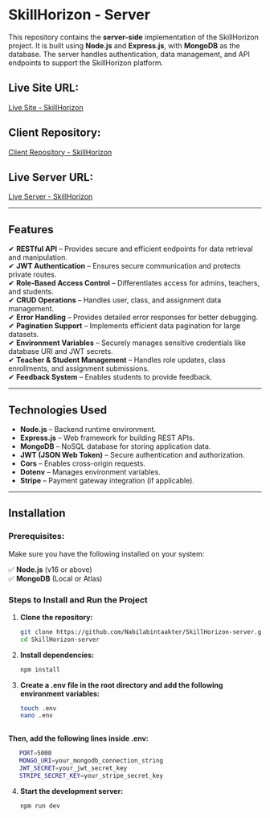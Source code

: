 # **SkillHorizon - Server**

This repository contains the **server-side** implementation of the SkillHorizon project. It is built using **Node.js** and **Express.js**, with **MongoDB** as the database. The server handles authentication, data management, and API endpoints to support the SkillHorizon platform.

## **Live Site URL:**  
[Live Site - SkillHorizon](https://skillhorizon-11d1f.web.app/)

## **Client Repository:**  
[Client Repository - SkillHorizon](https://github.com/Nabilabintaakter/SkillHorizon-client)

## **Live Server URL:**  
[Live Server - SkillHorizon](https://b10-a12-skill-horizon-server.vercel.app/)

---

## **Features**
✔ **RESTful API** – Provides secure and efficient endpoints for data retrieval and manipulation.  
✔ **JWT Authentication** – Ensures secure communication and protects private routes.  
✔ **Role-Based Access Control** – Differentiates access for admins, teachers, and students.  
✔ **CRUD Operations** – Handles user, class, and assignment data management.  
✔ **Error Handling** – Provides detailed error responses for better debugging.  
✔ **Pagination Support** – Implements efficient data pagination for large datasets.  
✔ **Environment Variables** – Securely manages sensitive credentials like database URI and JWT secrets.  
✔ **Teacher & Student Management** – Handles role updates, class enrollments, and assignment submissions.  
✔ **Feedback System** – Enables students to provide feedback.  

---

## **Technologies Used**
- **Node.js** – Backend runtime environment.
- **Express.js** – Web framework for building REST APIs.
- **MongoDB** – NoSQL database for storing application data.
- **JWT (JSON Web Token)** – Secure authentication and authorization.
- **Cors** – Enables cross-origin requests.
- **Dotenv** – Manages environment variables.
- **Stripe** – Payment gateway integration (if applicable).

---

## **Installation**

### **Prerequisites:**
Make sure you have the following installed on your system:

✅ **Node.js** (v16 or above)  
✅ **MongoDB** (Local or Atlas)  

### **Steps to Install and Run the Project**

1. **Clone the repository:**
    ```sh
   git clone https://github.com/Nabilabintaakter/SkillHorizon-server.git
   cd SkillHorizon-server
2. **Install dependencies:**
    ```sh
   npm install
3. **Create a .env file in the root directory and add the following environment variables:**
    ```sh
   touch .env
   nano .env 
  
**Then, add the following lines inside .env:**
```sh
   PORT=5000
   MONGO_URI=your_mongodb_connection_string
   JWT_SECRET=your_jwt_secret_key
   STRIPE_SECRET_KEY=your_stripe_secret_key
   ```
   
4. **Start the development server:**
     ```sh
    npm run dev
